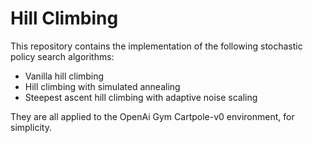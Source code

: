 
# Hill Climbing

This repository contains the implementation of the following stochastic policy search algorithms:
* Vanilla hill climbing
* Hill climbing with simulated annealing
* Steepest ascent hill climbing with adaptive noise scaling

They are all applied to the OpenAi Gym Cartpole-v0 environment, for simplicity.